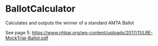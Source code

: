 # BallotCalculator
Calculates and outputs the winner of a standard AMTA Ballot

See page 5: https://www.nhbar.org/wp-content/uploads/2017/11/LRE-MockTrial-Ballot.pdf
